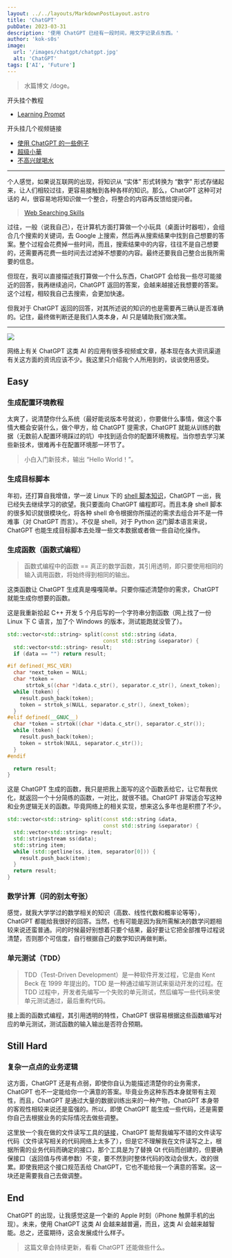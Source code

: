 ```yaml
---
layout: ../../layouts/MarkdownPostLayout.astro
title: 'ChatGPT'
pubDate: 2023-03-31
description: '使用 ChatGPT 已经有一段时间，用文字记录点东西。'
author: 'kok-s0s'
image:
  url: '/images/chatgpt/chatgpt.jpg'
  alt: 'ChatGPT'
tags: ['AI', 'Future']
---
```


> 水篇博文 /doge。

开头挂个教程

- [Learning Prompt](https://learningprompt.wiki/)

开头挂几个视频链接

- [使用 ChatGPT 的一些例子](https://exchange.scale.com/public/videos/llm-prompt-engineering-and-rlhf-history-and-techniques-2023-03-09)
- [超级小華](https://www.bilibili.com/video/BV1nM411M7LQ/?spm_id_from=333.1007.tianma.2-1-4.click&vd_source=185b9722c87eb76ed0f36d4e932d1a6a)
- [不高兴就喝水](https://www.bilibili.com/video/BV19M4y1d77m/?spm_id_from=333.1007.tianma.1-2-2.click&vd_source=185b9722c87eb76ed0f36d4e932d1a6a)

---

个人感觉，如果说互联网的出现，将知识从 “实体” 形式转换为 “数字” 形式存储起来，让人们相较过往，更容易接触到各种各样的知识。那么，ChatGPT 这种可对话的 AI，很容易地将知识做一个整合，将整合的内容再反馈给提问者。

> [Web Searching Skills](https://www.graniteschools.org/edtech/tip/information-and-media-literacy-skills/web-search-skills/)

过往，一般（说我自己），在计算机方面打算做一个小玩具（桌面计时器啦），会组合几个搜索的关键词，去 Google 上搜索，然后再从搜索结果中找到自己想要的答案。整个过程会花费掉一些时间，而且，搜索结果中的内容，往往不是自己想要的，还需要再花费一些时间去过滤掉不想要的内容。最终还要我自己整合出我所需要的信息。

但现在，我可以直接描述我打算做一个什么东西，ChatGPT 会给我一些尽可能接近的回答，我再继续追问，ChatGPT 返回的答案，会越来越接近我想要的答案。这个过程，相较我自己去搜索，会更加快速。

但我对于 ChatGPT 返回的回答，对其所述说的知识的也是需要再三确认是否准确的。记住，最终做判断还是我们人类本身，AI 只是辅助我们做决策。

---

![](/images/chatgpt/use_chatgpt.jpg)

网络上有关 ChatGPT 这类 AI 的应用有很多视频或文章，基本现在各大资讯渠道有关这方面的资讯应该不少。我这里只介绍我个人所用到的，谈谈使用感受。

## Easy

### 生成配置环境教程

太爽了，说清楚你什么系统（最好能说版本号就说），你要做什么事情，做这个事情大概会安装什么，做个甲方，给 ChatGPT 提需求，ChatGPT 就能从训练的数据（无数前人配置环境踩过的坑）中找到适合你的配置环境教程。当你想去学习某些新技术，很难再卡在配置环境那一环节了。

> 小白入门新技术，输出 “Hello World！”。

### 生成目标脚本

年初，还打算自我增值，学一波 Linux 下的 [shell 脚本知识](https://github.com/kok-s0s/_script)，ChatGPT 一出，我已经失去继续学习的欲望。我只要面向 ChatGPT 编程即可。而且本身 shell 脚本的很多知识就很模块化，将各种 shell 命令根据你所描述的需求去组合并不是一件难事（对 ChatGPT 而言）。不仅是 shell，对于 Python 这门脚本语言来说，ChatGPT 也能生成目标脚本去处理一些文本数据或者做一些自动化操作。

### 生成函数（函数式编程）

> 函数式编程中的函数 == 真正的数学函数，其引用透明，即只要使用相同的输入调用函数，将始终得到相同的输出。

这类函数让 ChatGPT 生成真是嘎嘎简单。只要你描述清楚你的需求，ChatGPT 就能生成你想要的函数。

这是我重新拾起 C++ 开发 5 个月后写的一个字符串分割函数（网上找了一份 Linux 下 C 语言，加了个 Windows 的版本，测试能跑就没管了）。

```cpp
std::vector<std::string> split(const std::string &data,
                               const std::string &separator) {
  std::vector<std::string> result;
  if (data == "") return result;

#if defined(_MSC_VER)
  char *next_token = NULL;
  char *token =
      strtok_s((char *)data.c_str(), separator.c_str(), &next_token);
  while (token) {
    result.push_back(token);
    token = strtok_s(NULL, separator.c_str(), &next_token);
  }
#elif defined(__GNUC__)
  char *token = strtok((char *)data.c_str(), separator.c_str());
  while (token) {
    result.push_back(token);
    token = strtok(NULL, separator.c_str());
  }
#endif

  return result;
}
```

这是 ChatGPT 生成的函数，我只是把我上面写的这个函数丢给它，让它帮我优化，就返回一个十分简练的函数，一对比，就很不错。ChatGPT 非常适合写这种和业务逻辑无关的函数。毕竟网络上的相关实现，想来这么多年也是积攒了不少。

```cpp
std::vector<std::string> split(const std::string &data,
                               const std::string &separator) {
  std::vector<std::string> result;
  std::stringstream ss(data);
  std::string item;
  while (std::getline(ss, item, separator[0])) {
    result.push_back(item);
  }
  return result;
}
```

### 数学计算（问的别太夸张）

感觉，就我大学学过的数学相关的知识（高数、线性代数和概率论等等），ChatGPT 都能给我很好的回答。当然，也有可能是因为我所需解决的数学问题相较来说还蛮普通。问的时候最好别想着只要个结果，最好要让它把全部推导过程说清楚，否则那个可信度，自行根据自己的数学知识再做判断。

### 单元测试（TDD）

> TDD（Test-Driven Development）是一种软件开发过程，它是由 Kent Beck 在 1999 年提出的。TDD 是一种通过编写测试来驱动开发的过程。在 TDD 过程中，开发者先编写一个失败的单元测试，然后编写一些代码来使单元测试通过，最后重构代码。

接上面的函数式编程，其引用透明的特性，ChatGPT 很容易根据这些函数编写对应的单元测试，测试函数的输入输出是否符合预期。

## Still Hard

### 复杂一点点的业务逻辑

这方面，ChatGPT 还是有点弱，即使你自认为能描述清楚你的业务需求，ChatGPT 也不一定能给你一个满意的答案。毕竟业务这种东西本身就带有主观性，而且，ChatGPT 是通过大量的数据训练出来的一种产物，ChatGPT 本身带的客观性相较来说还是蛮强的。所以，即使 ChatGPT 能生成一些代码，还是需要你自己去根据业务的实际情况去做些调整。

这里放一个我在做的文件读写工具的[链接](https://github.com/kok-s0s/cxx_crud_file)，ChatGPT 能帮我编写不错的文件读写代码（文件读写相关的代码网络上太多了），但是它不理解我在文件读写之上，根据所需的业务代码而确定的接口，那个工具是为了替换 Qt 代码而创建的，但要确保接口（返回值与传递参数）不变，要不然到时整体代码的改动会很大，改的很累。即使我把这个接口规范丢给 ChatGPT，它也不能给我一个满意的答案。这一块还是需要我自己去做调整。

## End

ChatGPT 的出现，让我感觉这是一个新的 Apple 时刻（iPhone 触屏手机的出现）。未来，使用 ChatGPT 这类 AI 会越来越普遍，而且，这类 AI 会越来越智能。总之，还蛮期待，这会发展成什么样子。

> 这篇文章会持续更新，看看 ChatGPT 还能做些什么。
